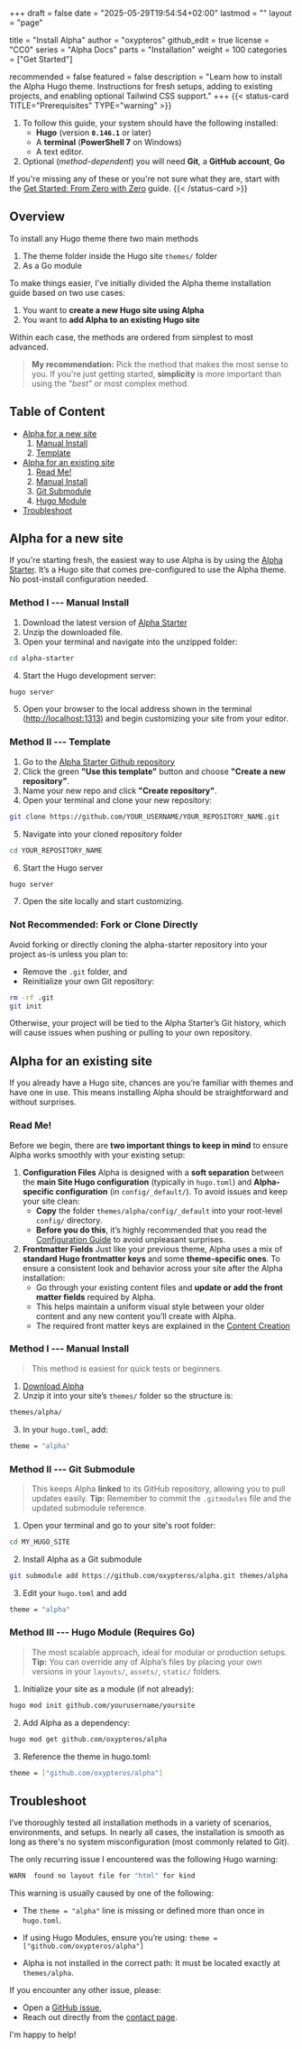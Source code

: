 +++
draft = false
date = "2025-05-29T19:54:54+02:00"
lastmod = ""
layout = "page"

title = "Install Alpha"
author = "oxypteros"
github_edit = true
license = "CC0"
series = "Alpha Docs"
  parts = "Installation"
  weight = 100
categories = ["Get Started"]

recommended = false
featured = false
description = "Learn how to install the Alpha Hugo theme. Instructions for fresh setups, adding to existing projects, and enabling optional Tailwind CSS support."
+++
{{< status-card TITLE="Prerequisites" TYPE="warning" >}}
1. To follow this guide, your system should have the following installed:  
    - **Hugo** (version **`0.146.1`**    or later)
    - A **terminal** (**PowerShell 7** on Windows)
    - A text editor.
2. Optional (*method-dependent*) you will need **Git**, a **GitHub account**, **Go**

If you're missing any of these or you're not sure what they are, start with the [Get Started: From Zero with Zero](/get-started) guide.
{{< /status-card >}}

## Overview

To install any Hugo theme there two main methods 
1. The theme folder inside the Hugo site `themes/` folder
2. As a Go module 

To make things easier, I’ve initially divided the Alpha theme installation guide based on two use cases:
1. You want to **create a new Hugo site using Alpha**
2. You want to **add Alpha to an existing Hugo site**

Within each case, the methods are ordered from simplest to most advanced.

> **My recommendation:**
> Pick the method that makes the most sense to you. If you're just getting started, **simplicity** is more important than using the *"best"* or most complex method.

## Table of Content
- [Alpha for a new site](#alpha-for-a-new-site)
    1. [Manual Install](#method-i--manual-install)
    2. [Template](#method-ii--template)
- [Alpha for an existing site](#alpha-for-an-existing-site)
    1. [Read Me!](#read-me)
    2. [Manual Install](#method-i--manual-install-1)
    3. [Git Submodule](#method-ii--git-submodule)
    4. [Hugo Module](#method-iii--hugo-module-requires-go)
- [Troubleshoot](#troubleshoot)



## Alpha for a new site
If you're starting fresh, the easiest way to use Alpha is by using the [Alpha Starter](https://github.com/oxypteros/alpha-starter). It’s a Hugo site that comes pre-configured to use the Alpha theme. No post-install configuration needed.

### Method I --- Manual Install 
1. Download the latest version of [Alpha Starter](/downloads/alpha-starter.zip "alpha-download")
2. Unzip the downloaded file.
3. Open your terminal and navigate into the unzipped folder:
```bash
cd alpha-starter
```
4. Start the Hugo development server:
```bash
hugo server
```
5. Open your browser to the local address shown in the terminal ([http://localhost:1313](http://localhost:1313)) and begin customizing your site from your editor.

### Method II --- Template 
1. Go to the [Alpha Starter Github repository](https://github.com/oxypteros/alpha-starter)
2. Click the green **"Use this template"** button and choose **"Create a new repository"**.
3. Name your new repo and click **"Create repository"**.
4. Open your terminal and clone your new repository:
```bash
git clone https://github.com/YOUR_USERNAME/YOUR_REPOSITORY_NAME.git
```
5. Navigate into your cloned repository folder
```bash
cd YOUR_REPOSITORY_NAME
```
6. Start the Hugo server
```bash
hugo server
```
7. Open the site locally and start customizing.

### Not Recommended: Fork or Clone Directly
Avoid forking or directly cloning the alpha-starter repository into your project as-is unless you plan to:
- Remove the `.git` folder, and
- Reinitialize your own Git repository:
```bash
rm -rf .git
git init
```
Otherwise, your project will be tied to the Alpha Starter’s Git history, which will cause issues when pushing or pulling to your own repository.


## Alpha for an existing site
If you already have a Hugo site, chances are you’re familiar with themes and have one in use. This means installing Alpha should be straightforward and without surprises.

### Read Me!
Before we begin, there are **two important things to keep in mind** to ensure Alpha works smoothly with your existing setup:

1. **Configuration Files**
Alpha is designed with a **soft separation** between the **main Site Hugo configuration** (typically in `hugo.toml`) and **Alpha-specific configuration** (in `config/_default/`).
To avoid issues and keep your site clean:
    -  **Copy** the folder `themes/alpha/config/_default` into your root-level `config/` directory.
    - **Before you do this**, it’s highly recommended that you read the [Configuration Guide](/docs/configuration) to avoid unpleasant surprises.
2. **Frontmatter Fields**
Just like your previous theme, Alpha uses a mix of **standard Hugo frontmatter keys** and some **theme-specific ones**.
To ensure a consistent look and behavior across your site after the Alpha installation:
    - Go through your existing content files and **update or add the front matter fields** required by Alpha.
    - This helps maintain a uniform visual style between your older content and any new content you’ll create with Alpha.
    - The required front matter keys are explained in the [Content Creation](/docs/content-creation) 

### Method I --- Manual Install
> This method is easiest for quick tests or beginners.
1. [Download Alpha](/downloads/alpha.zip)
2. Unzip it into your site’s `themes/` folder so the structure is:
```bash
themes/alpha/
```
3. In your `hugo.toml`, add:
```bash
theme = "alpha"
```
### Method II --- Git Submodule

> This keeps Alpha **linked** to its GitHub repository, allowing you to pull updates easily.
> **Tip:** Remember to commit the `.gitmodules` file and the updated submodule reference.

1. Open your terminal and go to your site's root folder:
```bash
cd MY_HUGO_SITE
```
2. Install Alpha as a Git submodule
```bash
git submodule add https://github.com/oxypteros/alpha.git themes/alpha
```
3. Edit your `hugo.toml` and add
```bash
theme = "alpha"
```
### Method III --- Hugo Module (Requires Go)

> The most scalable approach, ideal for modular or production setups.
> **Tip:** You can override any of Alpha’s files by placing your own versions in your `layouts/`, `assets/`, `static/` folders.

1. Initialize your site as a module (if not already):
```bash
hugo mod init github.com/yourusername/yoursite
```
2. Add Alpha as a dependency:
```bash
hugo mod get github.com/oxypteros/alpha
```
3. Reference the theme in hugo.toml:
```bash
theme = ["github.com/oxypteros/alpha"]
```

## Troubleshoot

I’ve thoroughly tested all installation methods in a variety of scenarios, environments, and setups. In nearly all cases, the installation is smooth as long as there's no system misconfiguration (most commonly related to Git).

The only recurring issue I encountered was the following Hugo warning:
```bash
WARN  found no layout file for "html" for kind
```

This warning is usually caused by one of the following:
- The `theme = "alpha"` line is missing or defined more than once in `hugo.toml`.
- If using Hugo Modules, ensure you’re using: `theme = ["github.com/oxypteros/alpha"]`

- Alpha is not installed in the correct path: It must be located exactly at `themes/alpha`.

If you encounter any other issue, please:
- Open a [GitHub issue](https://github.com/oxypteros/alpha/issues), 
- Reach out directly from the [contact page](/contact).

I'm happy to help!

